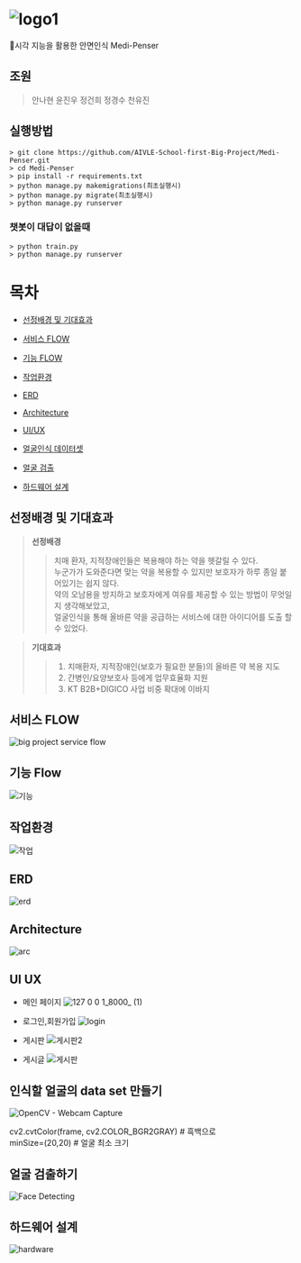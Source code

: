 # ![logo1](https://user-images.githubusercontent.com/90889155/163949077-046b55ab-af67-492c-8f95-049dd1aa39a3.png)

💊시각 지능을 활용한 안면인식 Medi-Penser
## 조원
> 안나현 윤진우 정건희 정경수 천유진
## 실행방법
```
> git clone https://github.com/AIVLE-School-first-Big-Project/Medi-Penser.git
> cd Medi-Penser
> pip install -r requirements.txt
> python manage.py makemigrations(최초실행시)
> python manage.py migrate(최초실행시)
> python manage.py runserver
```

### 챗봇이 대답이 없을때
```
> python train.py
> python manage.py runserver
```

# 목차 

- [선정배경 및 기대효과](#선정배경-및-기대효과)

- [서비스 FLOW](#서비스-flow)

- [기능 FLOW](#기능-flow)

- [작업환경](#작업환경)

- [ERD](#erd)

- [Architecture](#architecture)

- [UI/UX](#ui-ux)
- [얼굴인식 데이터셋](#인식할-얼굴의-data-set-만들기)
- [얼굴 검출](#얼굴-검출하기)
- [하드웨어 설계](#하드웨어-설계)



## 선정배경 및 기대효과

> **선정배경**
>>치매 환자, 지적장애인들은 복용해야 하는 약을 헷갈릴 수 있다.  
>>누군가가 도와준다면 맞는 약을 복용할 수 있지만
>>보호자가 하루 종일 붙어있기는 쉽지 않다.  
>>약의 오남용을 방지하고 보호자에게 여유를 제공할 수 있는 방법이 무엇일지 생각해보았고,    
>>얼굴인식을 통해 올바른 약을 공급하는 서비스에 대한 아이디어를 도출 할 수 있었다.



> **기대효과**
>> 1. 치매환자, 지적장애인(보호가 필요한 분들)의 올바른 약 복용 지도
>> 2. 간병인/요양보호사 등에게 업무효율화 지원
>> 3. KT B2B+DIGICO 사업 비중 확대에 이바지

## 서비스 FLOW
![big project service flow](https://user-images.githubusercontent.com/42240751/167738730-690cfd87-d268-491a-9928-5c3d28a6b223.png)

## 기능 Flow
![기능](https://user-images.githubusercontent.com/90889155/167329955-8ea883ee-bc1c-4ef6-90c4-1f1bce145fc7.PNG)

## 작업환경
![작업](https://user-images.githubusercontent.com/90889155/167336536-2bead010-65c2-472b-b64b-674f88359d07.PNG)

## ERD
![erd](https://user-images.githubusercontent.com/90889155/167431283-8bb696ce-35d3-4a9b-88fb-9f9b1a5057ca.PNG)

## Architecture
![arc](https://user-images.githubusercontent.com/90889155/167430614-82109d19-9e90-4874-9df8-8f0c082301ba.PNG)
## UI UX
- 메인 페이지
![127 0 0 1_8000_ (1)](https://user-images.githubusercontent.com/90889155/167337450-3ef8d319-29ff-4e6d-ac95-b7ae33461a74.png)

- 로그인,회원가입
![login](https://user-images.githubusercontent.com/90889155/167346333-155600de-c606-42eb-974f-266557446a96.png)

- 게시판
![게시판2](https://user-images.githubusercontent.com/90889155/167348425-f80547c1-22fa-46b6-a654-2992e8dba927.PNG)

- 게시글
![게시판](https://user-images.githubusercontent.com/90889155/167348335-834af48a-0127-4123-a3eb-323f08605d59.PNG)


## 인식할 얼굴의 data set 만들기
![OpenCV - Webcam Capture](https://user-images.githubusercontent.com/85106442/165012056-c7a9ad83-9ffe-43cf-88ca-be2a3c083576.jpg)   
   
cv2.cvtColor(frame, cv2.COLOR_BGR2GRAY) # 흑백으로   
minSize=(20,20) # 얼굴 최소 크기


## 얼굴 검출하기
![Face Detecting](https://user-images.githubusercontent.com/42240751/167565215-081b5eef-5211-49af-9e4c-fefca8251c28.png)

## 하드웨어 설계
![hardware](https://user-images.githubusercontent.com/42240751/167565955-97236825-ba37-4370-b277-b85fbaae94e2.png)
